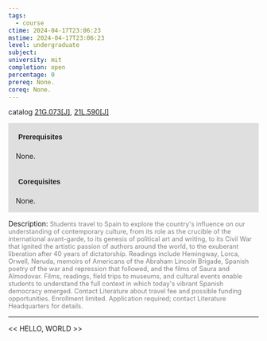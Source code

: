 ```yaml
---
tags:
  - course
ctime: 2024-04-17T23:06:23
mstime: 2024-04-17T23:06:23
level: undergraduate
subject: 
university: mit
completion: open
percentage: 0
prereq: None.
coreq: None.
---
```


catalog [21G.073[J]](http://student.mit.edu/catalog/m21Ga.html#21G.073), [21L.590[J]](http://student.mit.edu/catalog/m21La.html#21L.590)

<span style="display: block; padding: 15px; background-color: rgb(100, 100, 100, 0.2);"><font id="m_prereq2307_0" style="display: block; font-family: Arial, sans-serif; font-weight: bold; padding: 5px">Prerequisites</font><br><span id="prereq2307_0">None.</span></span>
<span style="display: block; padding: 15px; background-color: rgb(100, 100, 100, 0.2);"><font id="m_coreq2307_0" style="display: block; font-family: Arial, sans-serif; font-weight: bold; padding: 5px">Corequisites</font><br><span id="coreq2307_0">None.</span></span>

<font style="">Description:</font>
<font style="color: grey; font-size: 0.8rem;">Students travel to Spain to explore the country's influence on our understanding of contemporary culture, from its role as the crucible of the international avant-garde, to its genesis of political art and writing, to its Civil War that ignited the artistic passion of authors around the world, to the exuberant liberation after 40 years of dictatorship. Readings include Hemingway, Lorca, Orwell, Neruda, memoirs of Americans of the Abraham Lincoln Brigade, Spanish poetry of the war and repression that followed, and the films of Saura and Almodovar. Films, readings, field trips to museums, and cultural events enable students to understand the full context in which today's vibrant Spanish democracy emerged. Contact Literature about travel fee and possible funding opportunities. Enrollment limited. Application required; contact Literature Headquarters for details.</font>



---

<< HELLO, WORLD >>
